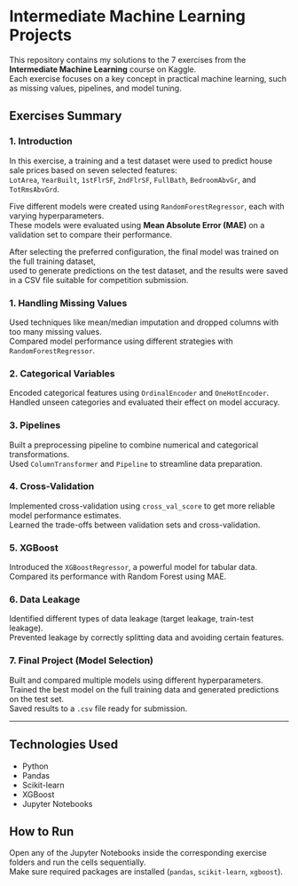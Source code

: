# Intermediate Machine Learning Projects

This repository contains my solutions to the 7 exercises from the **Intermediate Machine Learning** course on Kaggle.  
Each exercise focuses on a key concept in practical machine learning, such as missing values, pipelines, and model tuning.

## Exercises Summary

### 1. Introduction

In this exercise, a training and a test dataset were used to predict house sale prices based on seven selected features:  
`LotArea`, `YearBuilt`, `1stFlrSF`, `2ndFlrSF`, `FullBath`, `BedroomAbvGr`, and `TotRmsAbvGrd`.

Five different models were created using `RandomForestRegressor`, each with varying hyperparameters.  
These models were evaluated using **Mean Absolute Error (MAE)** on a validation set to compare their performance.

After selecting the preferred configuration, the final model was trained on the full training dataset,  
used to generate predictions on the test dataset, and the results were saved in a CSV file suitable for competition submission.

### 1. Handling Missing Values
Used techniques like mean/median imputation and dropped columns with too many missing values.  
Compared model performance using different strategies with `RandomForestRegressor`.

### 2. Categorical Variables
Encoded categorical features using `OrdinalEncoder` and `OneHotEncoder`.  
Handled unseen categories and evaluated their effect on model accuracy.

### 3. Pipelines
Built a preprocessing pipeline to combine numerical and categorical transformations.  
Used `ColumnTransformer` and `Pipeline` to streamline data preparation.

### 4. Cross-Validation
Implemented cross-validation using `cross_val_score` to get more reliable model performance estimates.  
Learned the trade-offs between validation sets and cross-validation.

### 5. XGBoost
Introduced the `XGBoostRegressor`, a powerful model for tabular data.  
Compared its performance with Random Forest using MAE.

### 6. Data Leakage
Identified different types of data leakage (target leakage, train-test leakage).  
Prevented leakage by correctly splitting data and avoiding certain features.

### 7. Final Project (Model Selection)
Built and compared multiple models using different hyperparameters.  
Trained the best model on the full training data and generated predictions on the test set.  
Saved results to a `.csv` file ready for submission.

---

## Technologies Used

- Python
- Pandas
- Scikit-learn
- XGBoost
- Jupyter Notebooks

## How to Run

Open any of the Jupyter Notebooks inside the corresponding exercise folders and run the cells sequentially.  
Make sure required packages are installed (`pandas`, `scikit-learn`, `xgboost`).
